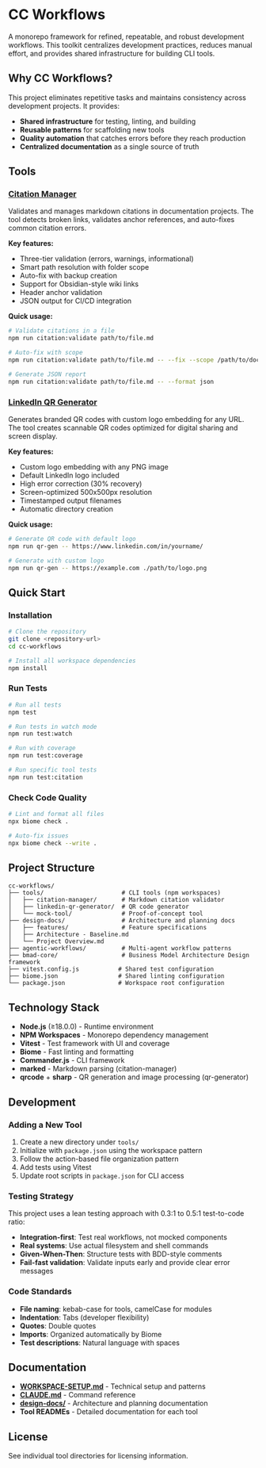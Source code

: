 # CC Workflows

A monorepo framework for refined, repeatable, and robust development workflows. This toolkit centralizes development practices, reduces manual effort, and provides shared infrastructure for building CLI tools.

## Why CC Workflows?

This project eliminates repetitive tasks and maintains consistency across development projects. It provides:

- **Shared infrastructure** for testing, linting, and building
- **Reusable patterns** for scaffolding new tools
- **Quality automation** that catches errors before they reach production
- **Centralized documentation** as a single source of truth

## Tools

### [Citation Manager](./tools/citation-manager/README.md)

Validates and manages markdown citations in documentation projects. The tool detects broken links, validates anchor references, and auto-fixes common citation errors.

**Key features:**
- Three-tier validation (errors, warnings, informational)
- Smart path resolution with folder scope
- Auto-fix with backup creation
- Support for Obsidian-style wiki links
- Header anchor validation
- JSON output for CI/CD integration

**Quick usage:**

```bash
# Validate citations in a file
npm run citation:validate path/to/file.md

# Auto-fix with scope
npm run citation:validate path/to/file.md -- --fix --scope /path/to/docs

# Generate JSON report
npm run citation:validate path/to/file.md -- --format json
```

### [LinkedIn QR Generator](./tools/linkedin-qr-generator/README.md)

Generates branded QR codes with custom logo embedding for any URL. The tool creates scannable QR codes optimized for digital sharing and screen display.

**Key features:**
- Custom logo embedding with any PNG image
- Default LinkedIn logo included
- High error correction (30% recovery)
- Screen-optimized 500x500px resolution
- Timestamped output filenames
- Automatic directory creation

**Quick usage:**

```bash
# Generate QR code with default logo
npm run qr-gen -- https://www.linkedin.com/in/yourname/

# Generate with custom logo
npm run qr-gen -- https://example.com ./path/to/logo.png
```

## Quick Start

### Installation

```bash
# Clone the repository
git clone <repository-url>
cd cc-workflows

# Install all workspace dependencies
npm install
```

### Run Tests

```bash
# Run all tests
npm test

# Run tests in watch mode
npm run test:watch

# Run with coverage
npm run test:coverage

# Run specific tool tests
npm run test:citation
```

### Check Code Quality

```bash
# Lint and format all files
npx biome check .

# Auto-fix issues
npx biome check --write .
```

## Project Structure

```text
cc-workflows/
├── tools/                      # CLI tools (npm workspaces)
│   ├── citation-manager/       # Markdown citation validator
│   ├── linkedin-qr-generator/  # QR code generator
│   └── mock-tool/              # Proof-of-concept tool
├── design-docs/                # Architecture and planning docs
│   ├── features/               # Feature specifications
│   ├── Architecture - Baseline.md
│   └── Project Overview.md
├── agentic-workflows/          # Multi-agent workflow patterns
├── bmad-core/                  # Business Model Architecture Design framework
├── vitest.config.js           # Shared test configuration
├── biome.json                 # Shared linting configuration
└── package.json               # Workspace root configuration
```

## Technology Stack

- **Node.js** (≥18.0.0) - Runtime environment
- **NPM Workspaces** - Monorepo dependency management
- **Vitest** - Test framework with UI and coverage
- **Biome** - Fast linting and formatting
- **Commander.js** - CLI framework
- **marked** - Markdown parsing (citation-manager)
- **qrcode** + **sharp** - QR generation and image processing (qr-generator)

## Development

### Adding a New Tool

1. Create a new directory under `tools/`
2. Initialize with `package.json` using the workspace pattern
3. Follow the action-based file organization pattern
4. Add tests using Vitest
5. Update root scripts in `package.json` for CLI access

### Testing Strategy

This project uses a lean testing approach with 0.3:1 to 0.5:1 test-to-code ratio:

- **Integration-first**: Test real workflows, not mocked components
- **Real systems**: Use actual filesystem and shell commands
- **Given-When-Then**: Structure tests with BDD-style comments
- **Fail-fast validation**: Validate inputs early and provide clear error messages

### Code Standards

- **File naming**: kebab-case for tools, camelCase for modules
- **Indentation**: Tabs (developer flexibility)
- **Quotes**: Double quotes
- **Imports**: Organized automatically by Biome
- **Test descriptions**: Natural language with spaces

## Documentation

- **[WORKSPACE-SETUP.md](./WORKSPACE-SETUP.md)** - Technical setup and patterns
- **[CLAUDE.md](./CLAUDE.md)** - Command reference
- **[design-docs/](./design-docs/)** - Architecture and planning documentation
- **Tool READMEs** - Detailed documentation for each tool

## License

See individual tool directories for licensing information.
